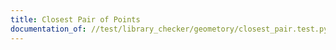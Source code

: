 ```yaml
---
title: Closest Pair of Points
documentation_of: //test/library_checker/geometory/closest_pair.test.py
---
```


